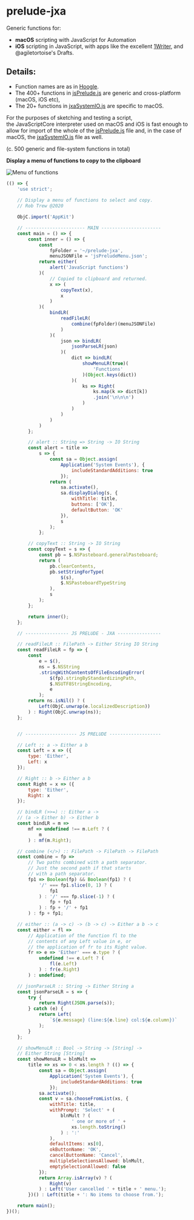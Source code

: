 # prelude-jxa
Generic functions for:

- **macOS** scripting with JavaScript for Automation
- **iOS** scripting in JavaScript, with apps like the excellent [1Writer](http://1writerapp.com/), and @agiletortoise's Drafts.

## Details:

- Function names are as in [Hoogle](https://www.haskell.org/hoogle/?hoogle=concatMap).
- The 400+ functions in [jsPrelude.js](https://github.com/RobTrew/prelude-jxa/blob/master/jsPrelude.js) are generic and cross-platform (macOS, iOS etc),
- The 20+ functions in [jxaSystemIO.js](https://github.com/RobTrew/prelude-jxa/blob/master/jxaSystemIO.js) are specific to macOS.

For the purposes of sketching and testing  a script,  
the JavaScriptCore interpreter used on macOS and iOS is fast enough
to allow for import of the whole of the [jsPrelude.js](https://github.com/RobTrew/prelude-jxa/blob/master/jsPrelude.js) file and,
in the case of macOS, the [jxaSystemIO.js](https://github.com/RobTrew/prelude-jxa/blob/master/jxaSystemIO.js) file as well.

(c. 500 generic and file-system functions in total)

**Display a menu of functions to copy to the clipboard**

 ![Menu of functions](./functionMenu.png)

```javascript
(() => {
    'use strict';
    
    // Display a menu of functions to select and copy.
    // Rob Trew @2020

    ObjC.import('AppKit')

    // ---------------------- MAIN ----------------------
    const main = () => {
        const inner = () => {
            const
                fpFolder = '~/prelude-jxa',
                menuJSONFile = 'jsPreludeMenu.json';
            return either(
                alert('JavaScript functions')
            )(
                // Copied to clipboard and returned.
                x => (
                    copyText(x),
                    x
                )
            )(
                bindLR(
                    readFileLR(
                        combine(fpFolder)(menuJSONFile)
                    )
                )(
                    json => bindLR(
                        jsonParseLR(json)
                    )(
                        dict => bindLR(
                            showMenuLR(true)(
                                'Functions'
                            )(Object.keys(dict))
                        )(
                            ks => Right(
                                ks.map(k => dict[k])
                                .join('\n\n\n')
                            )
                        )
                    )
                )
            )
        };

        // alert :: String => String -> IO String
        const alert = title =>
            s => {
                const sa = Object.assign(
                    Application('System Events'), {
                        includeStandardAdditions: true
                    });
                return (
                    sa.activate(),
                    sa.displayDialog(s, {
                        withTitle: title,
                        buttons: ['OK'],
                        defaultButton: 'OK'
                    }),
                    s
                );
            };

        // copyText :: String -> IO String
        const copyText = s => {
            const pb = $.NSPasteboard.generalPasteboard;
            return (
                pb.clearContents,
                pb.setStringForType(
                    $(s),
                    $.NSPasteboardTypeString
                ),
                s
            );
        };

        return inner();
    };

    // ---------------- JS PRELUDE - JXA ----------------

    // readFileLR :: FilePath -> Either String IO String
    const readFileLR = fp => {
        const
            e = $(),
            ns = $.NSString
            .stringWithContentsOfFileEncodingError(
                $(fp).stringByStandardizingPath,
                $.NSUTF8StringEncoding,
                e
            );
        return ns.isNil() ? (
            Left(ObjC.unwrap(e.localizedDescription))
        ) : Right(ObjC.unwrap(ns));
    };


    // ------------------- JS PRELUDE -------------------

    // Left :: a -> Either a b
    const Left = x => ({
        type: 'Either',
        Left: x
    });

    // Right :: b -> Either a b
    const Right = x => ({
        type: 'Either',
        Right: x
    });

    // bindLR (>>=) :: Either a -> 
    // (a -> Either b) -> Either b
    const bindLR = m =>
        mf => undefined !== m.Left ? (
            m
        ) : mf(m.Right);

    // combine (</>) :: FilePath -> FilePath -> FilePath
    const combine = fp =>
        // Two paths combined with a path separator. 
        // Just the second path if that starts 
        // with a path separator.
        fp1 => Boolean(fp) && Boolean(fp1) ? (
            '/' === fp1.slice(0, 1) ? (
                fp1
            ) : '/' === fp.slice(-1) ? (
                fp + fp1
            ) : fp + '/' + fp1
        ) : fp + fp1;

    // either :: (a -> c) -> (b -> c) -> Either a b -> c
    const either = fl =>
        // Application of the function fl to the
        // contents of any Left value in e, or
        // the application of fr to its Right value.
        fr => e => 'Either' === e.type ? (
            undefined !== e.Left ? (
                fl(e.Left)
            ) : fr(e.Right)
        ) : undefined;

    // jsonParseLR :: String -> Either String a
    const jsonParseLR = s => {
        try {
            return Right(JSON.parse(s));
        } catch (e) {
            return Left(
                `${e.message} (line:${e.line} col:${e.column})`
            );
        }
    };

    // showMenuLR :: Bool -> String -> [String] -> 
    // Either String [String]
    const showMenuLR = blnMult =>
        title => xs => 0 < xs.length ? (() => {
            const sa = Object.assign(
                Application('System Events'), {
                    includeStandardAdditions: true
                });
            sa.activate();
            const v = sa.chooseFromList(xs, {
                withTitle: title,
                withPrompt: 'Select' + (
                    blnMult ? (
                        ' one or more of ' +
                        xs.length.toString()
                    ) : ':'
                ),
                defaultItems: xs[0],
                okButtonName: 'OK',
                cancelButtonName: 'Cancel',
                multipleSelectionsAllowed: blnMult,
                emptySelectionAllowed: false
            });
            return Array.isArray(v) ? (
                Right(v)
            ) : Left('User cancelled ' + title + ' menu.');
        })() : Left(title + ': No items to choose from.');

    return main();
})();
```
